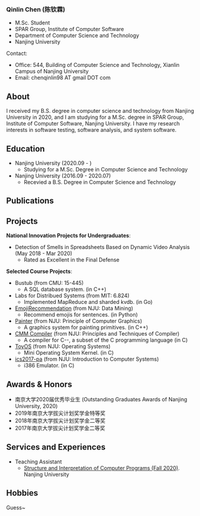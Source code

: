 ### Qinlin Chen (陈钦霖)

- M.Sc. Student
- SPAR Group, Institute of Computer Software
- Department of Computer Science and Technology
- Nanjing University

Contact:
- Office: 544, Building of Computer Science and Technology, Xianlin Campus of Nanjing University
- Email: chenqinlin98 AT gmail DOT com

## About

I received my B.S. degree in computer science and technology from Nanjing University in 2020, and I am studying for a M.Sc. degree in SPAR Group, Institute of Computer Software, Nanjing University. I have my research interests in software testing, software analysis, and system software. 

## Education

- Nanjing University (2020.09 - )
  - Studying for a M.Sc. Degree in Computer Science and Technology
- Nanjing University (2016.09 - 2020.07)
  - Recevied a B.S. Degree in Computer Science and Technology

## Publications

## Projects
**National Innovation Projects for Undergraduates**:
- Detection of Smells in Spreadsheets Based on Dynamic Video Analysis (May 2018 - Mar 2020)
  - Rated as Excellent in the Final Defense
  
**Selected Course Projects**:
- Bustub (from CMU: 15-445)
  - A SQL database system. (in C++)
- Labs for Distribued Systems (from MIT: 6.824)
  - Implemented MapReduce and sharded kvdb. (in Go)
- [EmojiRecommendation](https://github.com/QinlinChen/EmojiRecommendation) (from NJU: Data Mining)
  - Recommend emojis for sentences. (in Python)
- [Painter](https://github.com/QinlinChen/Painter) (from NJU: Principle of Computer Graphics)
  - A graphics system for painting primitives. (in C++)
- [CMM Compiler](https://github.com/QinlinChen/cmm-compiler) (from NJU: Principles and Techniques of Compiler)
  - A compiler for C--, a subset of the C programming language (in C)
- [ToyOS](https://github.com/QinlinChen/ToyOS) (from NJU: Operating Systems)
  - Mini Operating System Kernel. (in C)
- [ics2017-pa](https://github.com/QinlinChen/ics2017-pa) (from NJU: Introduction to Computer Systems)
  - i386 Emulator. (in C)

## Awards & Honors
- 南京大学2020届优秀毕业生 (Outstanding Graduates Awards of Nanjing University, 2020)
- 2019年南京大学拔尖计划奖学金特等奖
- 2018年南京大学拔尖计划奖学金二等奖
- 2017年南京大学拔尖计划奖学金二等奖

## Services and Experiences
- Teaching Assistant
  - [Structure and Interpretation of Computer Programs (Fall 2020)](https://nju-sicp.bitbucket.io/). Nanjing University

## Hobbies
Guess~
